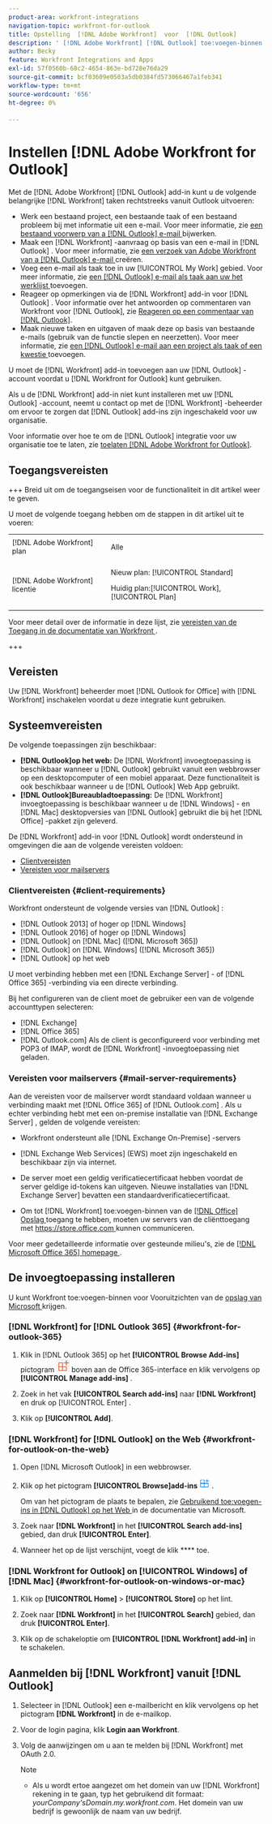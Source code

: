 ```yaml
---
product-area: workfront-integrations
navigation-topic: workfront-for-outlook
title: Opstelling  [!DNL Adobe Workfront]  voor  [!DNL Outlook]
description: ' [!DNL Adobe Workfront] [!DNL Outlook] toe:voegen-binnen laat u de zeer belangrijke  [!DNL Workfront]  taken van Vooruitzichten direct uitvoeren.'
author: Becky
feature: Workfront Integrations and Apps
exl-id: 57f0560b-68c2-4654-863e-bd728e76da29
source-git-commit: bcf03609e0503a5db0384fd573066467a1feb341
workflow-type: tm+mt
source-wordcount: '656'
ht-degree: 0%

---
```


# Instellen [!DNL Adobe Workfront for Outlook]

<!-- Audited: 12/2023 -->

Met de [!DNL Adobe Workfront] [!DNL Outlook] add-in kunt u de volgende belangrijke [!DNL Workfront] taken rechtstreeks vanuit Outlook uitvoeren:

* Werk een bestaand project, een bestaande taak of een bestaand probleem bij met informatie uit een e-mail. Voor meer informatie, zie [ een bestaand voorwerp van a  [!DNL Outlook]  e-mail ](../../workfront-integrations-and-apps/using-workfront-with-outlook/update-an-existing-object-from-an-outlook-email.md) bijwerken.
* Maak een [!DNL Workfront] -aanvraag op basis van een e-mail in [!DNL Outlook] . Voor meer informatie, zie [ een verzoek van Adobe Workfront van a  [!DNL Outlook]  e-mail ](../../workfront-integrations-and-apps/using-workfront-with-outlook/create-a-wf-request-from-an-outlook-email.md) creëren.
* Voeg een e-mail als taak toe in uw [!UICONTROL My Work] gebied. Voor meer informatie, zie [ een  [!DNL Outlook]  e-mail als taak aan uw het werklijst ](../../workfront-integrations-and-apps/using-workfront-with-outlook/add-outlook-email-as-task-to-your-work-list.md) toevoegen.
* Reageer op opmerkingen via de [!DNL Workfront] add-in voor [!DNL Outlook] . Voor informatie over het antwoorden op commentaren van Workfront voor [!DNL Outlook], zie [ Reageren op een commentaar van  [!DNL Outlook]](../../workfront-integrations-and-apps/using-workfront-with-outlook/reply-to-a-comment-from-outlook.md).
* Maak nieuwe taken en uitgaven of maak deze op basis van bestaande e-mails (gebruik van de functie slepen en neerzetten). Voor meer informatie, zie [ een  [!DNL Outlook]  e-mail aan een project als taak of een kwestie ](../../workfront-integrations-and-apps/using-workfront-with-outlook/add-outlook-email-to-project-as-task-or-issue.md) toevoegen.

U moet de [!DNL Workfront] add-in toevoegen aan uw [!DNL Outlook] -account voordat u [!DNL Workfront for Outlook] kunt gebruiken.

Als u de [!DNL Workfront] add-in niet kunt installeren met uw [!DNL Outlook] -account, neemt u contact op met de [!DNL Workfront] -beheerder om ervoor te zorgen dat [!DNL Outlook] add-ins zijn ingeschakeld voor uw organisatie.

Voor informatie over hoe te om de [!DNL Outlook] integratie voor uw organisatie toe te laten, zie [ toelaten  [!DNL Adobe Workfront for Outlook]](../../administration-and-setup/configure-integrations/enable-workfront-for-outlook.md).

## Toegangsvereisten

+++ Breid uit om de toegangseisen voor de functionaliteit in dit artikel weer te geven.

U moet de volgende toegang hebben om de stappen in dit artikel uit te voeren:

<table style="table-layout:auto"> 
 <col> 
 <col> 
 <tbody> 
  <tr> 
   <td role="rowheader">[!DNL Adobe Workfront] plan</td> 
   <td> <p>Alle</p> </td> 
  </tr> 
  <tr> 
   <td role="rowheader">[!DNL Adobe Workfront] licentie</td> 
   <td> 
   <p>Nieuw plan: [!UICONTROL Standard]</p> 
   <p>Huidig plan:[!UICONTROL Work], [!UICONTROL Plan]</p> </td> 
  </tr> 
 </tbody> 
</table>

Voor meer detail over de informatie in deze lijst, zie [ vereisten van de Toegang in de documentatie van Workfront ](/help/quicksilver/administration-and-setup/add-users/access-levels-and-object-permissions/access-level-requirements-in-documentation.md).

+++

## Vereisten

Uw [!DNL Workfront] beheerder moet [!DNL Outlook for Office] with [!DNL Workfront] inschakelen voordat u deze integratie kunt gebruiken.

## Systeemvereisten

De volgende toepassingen zijn beschikbaar:

* **[!DNL Outlook]op het web:** De [!DNL Workfront] invoegtoepassing is beschikbaar wanneer u [!DNL Outlook] gebruikt vanuit een webbrowser op een desktopcomputer of een mobiel apparaat. Deze functionaliteit is ook beschikbaar wanneer u de [!DNL Outlook] Web App gebruikt.
* **[!DNL Outlook]Bureaubladtoepassing:** De [!DNL Workfront] invoegtoepassing is beschikbaar wanneer u de [!DNL Windows] - en [!DNL Mac] desktopversies van [!DNL Outlook] gebruikt die bij het [!DNL Office] -pakket zijn geleverd.

De [!DNL Workfront] add-in voor [!DNL Outlook] wordt ondersteund in omgevingen die aan de volgende vereisten voldoen:

* [Clientvereisten](#client-requirements-client-requirements)
* [Vereisten voor mailservers](#mail-server-requirements-mail-server-requirements)

### Clientvereisten {#client-requirements}

Workfront ondersteunt de volgende versies van [!DNL Outlook] :

* [!DNL Outlook 2013] of hoger op [!DNL Windows]
* [!DNL Outlook 2016] of hoger op [!DNL Windows]
* [!DNL Outlook] on [!DNL Mac] ([!DNL Microsoft 365])
* [!DNL Outlook] on [!DNL Windows] ([!DNL Microsoft 365])
* [!DNL Outlook] op het web

U moet verbinding hebben met een [!DNL Exchange Server] - of [!DNL Office 365] -verbinding via een directe verbinding.

Bij het configureren van de client moet de gebruiker een van de volgende accounttypen selecteren:

* [!DNL Exchange]
* [!DNL Office 365]
* [!DNL Outlook.com] Als de client is geconfigureerd voor verbinding met POP3 of IMAP, wordt de [!DNL Workfront] -invoegtoepassing niet geladen.

### Vereisten voor mailservers {#mail-server-requirements}

Aan de vereisten voor de mailserver wordt standaard voldaan wanneer u verbinding maakt met [!DNL Office 365] of [!DNL Outlook.com] . Als u echter verbinding hebt met een on-premise installatie van [!DNL Exchange Server] , gelden de volgende vereisten:

* Workfront ondersteunt alle [!DNL Exchange On-Premise] -servers
* [!DNL Exchange Web Services] (EWS) moet zijn ingeschakeld en beschikbaar zijn via internet.
* De server moet een geldig verificatiecertificaat hebben voordat de server geldige id-tokens kan uitgeven. Nieuwe installaties van [!DNL Exchange Server] bevatten een standaardverificatiecertificaat.

  <!--this used to be here but Dev asked for it to be taken out - logged issue for editing this article on 4-26-2023: For more information, see [Digital certificates and encryption in [!DNL Exchange 2016]](https://technet.microsoft.com/en-us/library/dd351044(v=exchg.160).aspx) and [Set-AuthConfig](https://technet.microsoft.com/en-us/library/jj215766(v=exchg.160).aspx).-->

* Om tot [!DNL Workfront] toe:voegen-binnen van de [[!DNL Office]  Opslag ](https://store.office.com/) toegang te hebben, moeten uw servers van de cliënttoegang met [ https://store.office.com ](https://store.office.com/) kunnen communiceren.

Voor meer gedetailleerde informatie over gesteunde milieu&#39;s, zie de [[!DNL Microsoft Office 365]  homepage ](https://products.office.com/en-us/office-365-home).

## De invoegtoepassing installeren

U kunt Workfront toe:voegen-binnen voor Vooruitzichten van de [ opslag van Microsoft ](https://appsource.microsoft.com/en-us/product/office/WA104380943?tab=Overview) krijgen.

### [!DNL Workfront] for [!DNL Outlook 365] {#workfront-for-outlook-365}

1. Klik in [!DNL Outlook 365] op het **[!UICONTROL Browse Add-ins]** pictogram ![](assets/outlook-add-in-26x26.png) boven aan de Office 365-interface en klik vervolgens op **[!UICONTROL Manage add-ins]** .

1. Zoek in het vak **[!UICONTROL Search add-ins]** naar **[!DNL Workfront]** en druk op [!UICONTROL Enter] .

1. Klik op **[!UICONTROL Add]**.

### [!DNL Workfront] for [!DNL Outlook] on the Web {#workfront-for-outlook-on-the-web}

1. Open [!DNL Microsoft Outlook] in een webbrowser.
1. Klik op het pictogram **[!UICONTROL Browse]add-ins** ![](assets/outlook-add-in-web-version-20x20.png) .

   Om van het pictogram de plaats te bepalen, zie [ Gebruikend toe:voegen-ins in  [!DNL Outlook]  op het Web ](https://support.microsoft.com/en-us/office/using-add-ins-in-outlook-on-the-web-8f2ce816-5df4-44a5-958c-f7f9d6dabdce#bkmk_addaddinsicon) in de documentatie van Microsoft.

1. Zoek naar **[!DNL Workfront]** in het **[!UICONTROL Search add-ins]** gebied, dan druk **[!UICONTROL Enter]**.

1. Wanneer het op de lijst verschijnt, voegt de klik **** toe.

### [!DNL Workfront for Outlook] on [!UICONTROL Windows] of [!DNL Mac] {#workfront-for-outlook-on-windows-or-mac}

1. Klik op **[!UICONTROL Home]** > **[!UICONTROL Store]** op het lint.

1. Zoek naar **[!DNL Workfront]** in het **[!UICONTROL Search]** gebied, dan druk **[!UICONTROL Enter]**.

1. Klik op de schakeloptie om **[!UICONTROL [!DNL Workfront] add-in]** in te schakelen.

## Aanmelden bij [!DNL Workfront] vanuit [!DNL Outlook]

1. Selecteer in [!DNL Outlook] een e-mailbericht en klik vervolgens op het pictogram **[!DNL Workfront]** in de e-mailkop.
1. Voor de login pagina, klik **Login aan Workfront**.
1. Volg de aanwijzingen om u aan te melden bij [!DNL Workfront] met OAuth 2.0. <!--Enhanced Authentication or your Security Assertion Markup Language (SAML) URL.-->

   <!--Before users can log in to the [!DNL Workfront] add-in using SAML, a [!DNL Workfront] administrator must first enable [!DNL Office 365] add-ins to authenticate using a SAML 2.0 solution. For more information, see the section [Configure [!DNL Adobe Workfront] with SAML 2.0](../../administration-and-setup/add-users/single-sign-on/configure-workfront-saml-2.md#enable-saml-with-office-365) in the article [Configure [!DNL Adobe Workfront] with SAML 2.0](../../administration-and-setup/add-users/single-sign-on/configure-workfront-saml-2.md).-->

   >[!NOTE]
   >
   >* Als u wordt ertoe aangezet om het domein van uw [!DNL Workfront] rekening in te gaan, typ het gebruikend dit formaat: *yourCompany&#39;sDomain.my.workfront.com*. Het domein van uw bedrijf is gewoonlijk de naam van uw bedrijf.

<!--ADDITIONAL BULLET REMOVED FROM NOTE BOX: Enhanced Authentication is not available until a Workfront administrator enables it for this integration.-->
